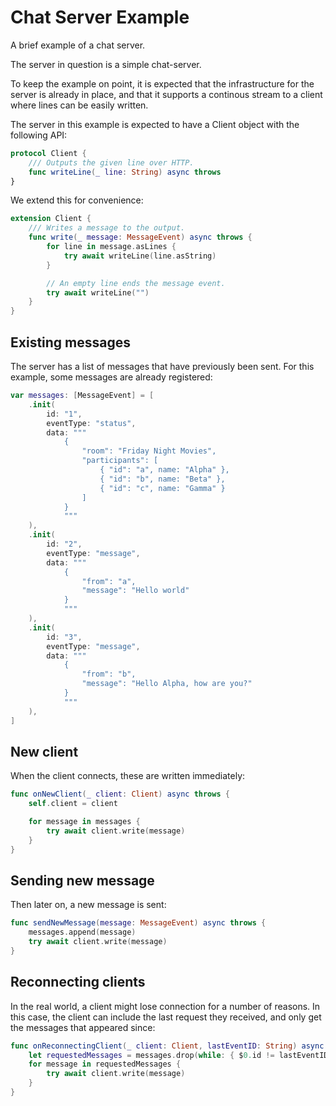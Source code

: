 # Chat Server Example

A brief example of a chat server.

The server in question is a simple chat-server.

To keep the example on point, it is expected that the infrastructure for the
server is already in place, and that it supports a continous stream to a client
where lines can be easily written.

The server in this example is expected to have a Client object with the following API:

```swift
protocol Client {
	/// Outputs the given line over HTTP.
	func writeLine(_ line: String) async throws
}
```

We extend this for convenience:

```swift
extension Client {
	/// Writes a message to the output.
	func write(_ message: MessageEvent) async throws {
		for line in message.asLines {
			try await writeLine(line.asString)
		}

		// An empty line ends the message event.
		try await writeLine("")
	}
}
```


## Existing messages

The server has a list of messages that have previously been sent. For this example, some messages are already registered:

```swift
var messages: [MessageEvent] = [
	.init(
		id: "1",
		eventType: "status",
		data: """
			{
				"room": "Friday Night Movies",
				"participants": [
					{ "id": "a", name: "Alpha" },
					{ "id": "b", name: "Beta" },
					{ "id": "c", name: "Gamma" }
				]
			}
			"""
	),
	.init(
		id: "2",
		eventType: "message",
		data: """
			{
				"from": "a",
				"message": "Hello world"
			}
			"""
	),
	.init(
		id: "3",
		eventType: "message",
		data: """
			{
				"from": "b",
				"message": "Hello Alpha, how are you?"
			}
			"""
	),
]
```


## New client

When the client connects, these are written immediately:

```swift
func onNewClient(_ client: Client) async throws {
	self.client = client

	for message in messages {
		try await client.write(message)
	}
}
```


## Sending new message

Then later on, a new message is sent:

```swift
func sendNewMessage(message: MessageEvent) async throws {
	messages.append(message)
	try await client.write(message)
}
```


## Reconnecting clients

In the real world, a client might lose connection for a number of reasons. In this case, the client can include the last request they received, and only get the messages that appeared since:

```swift
func onReconnectingClient(_ client: Client, lastEventID: String) async throws {
	let requestedMessages = messages.drop(while: { $0.id != lastEventID })
	for message in requestedMessages {
		try await client.write(message)
	}
}
```
